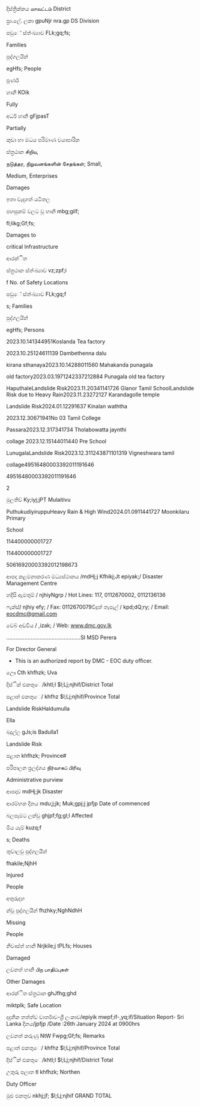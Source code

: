 දිස්ත්‍රික්කය மாவட்டம் District

ප්‍රා.ලේ. ලකා gpuNjr nra.gp DS Division

පවුේ ස්ත්‍ංඛ්‍යාව FLk;gq;fs;

Families

පුද්ගලයින්

egHfs; People

පූර්ණ

හානි KOik

Fully

අර්ධ හානි gFjpasT

Partially

කුඩා හා මධය පරිමාණ වයාපාරික

ස්ත්‍රථාන சிறிய,

நடுத்தர, நிறுவனங்களின் சேதங்கள்; Small,

Medium, Enterprises

Damages

ඉතා වැදගත් යටිතල

පහසුකම් වලට වූ හානි mbg;gilf;

fl;likg;Gf;fs;

Damages to

critical Infrastructure

ආරක්ිත

ස්ත්‍රථාන ස්ත්‍ංඛ්‍යාව vz;zpf;i

f No. of Safety Locations

පවුේ ස්ත්‍ංඛ්‍යාව FLk;gq;f

s; Families

පුද්ගලයින්

egHfs; Persons

2023.10.141344951Koslanda Tea factory

2023.10.25124611139 Dambethenna dalu

kirana sthanaya2023.10.14288011560 Mahakanda punagala

old factory2023.03.1971242337212884 Punagala old tea factory

HaputhaleLandslide Risk2023.11.20341141726 Glanor Tamil SchoolLandslide Risk due to Heavy Rain2023.11.23272127 Karandagolle temple

Landslide Risk2024.01.12291637 Kinalan waththa

2023.12.30671941No 03 Tamil College

Passara2023.12.317341734 Tholabowatta jaynthi

collage 2023.12.15144011440 Pre School

LunugalaLandslide Risk2023.12.311243871101319 Vigneshwara tamil

collage49516480003392011191646

49516480003392011191646

2

මුලතිව් Ky;iyj;jPT Mulaitivu

PuthukudiyiruppuHeavy Rain & High Wind2024.01.0911441727 Moonkilaru Primary

School

114400000001727

114400000001727

50616920003392012198673

ආපදා කළමනාකරණ මධ්‍යස්ථානය /mdHj;j Kfhikj;Jt epiyak;/ Disaster Management Centre

හදිසි ඇමතුම් / njhiyNgrp / Hot Lines: 117, 0112670002, 0112136136

ෆැක්ස්/ njhiy efy; / Fax: 0112670079විදුත් තැපැල් / kpd;dQ;ry; / Email: eocdmc@gmail.com

වෙබ් අඩවිය / ,izak; / Web: www.dmc.gov.lk

…..............................................SI MSD Perera

For Director General

* This is an authorized report by DMC - EOC duty officer.

ඌෙ Cth khfhzk; Uva

දිස්ික් එකතුෙ/khtl;l $l;Lj;njhif/District Total

පළාත් ඵකතුෙ/ khfhz $l;Lj;njhif/Province Total

Landslide RiskHaldumulla

Ella

බදුල්ල gJs;is Badulla1

Landslide Risk

පළාත khfhzk; Province#

පරිපාලන ප්‍රලද්ශය நிர்வாகப் பிரிவு

Administrative purview

ආපදාව mdHj;jk Disaster

ආරම්භක දිනය mdu;j;jk; Muk;gpj;j jpfjp Date of commenced

බලපෑමට ලක්වු ghjpf;fg;gl;l Affected

මිය යෑම් kuzq;f

s; Deaths

තුවාලවු පුද්ගලයින්

fhakile;NjhH

Injured

People

අතුරුදහ

න්වූ පුද්ගලයින් fhzhky;NghNdhH

Missing

People

නිවාස්ත්‍ හානි Nrjkile;j tPLfs; Houses

Damaged

ලවනත් හානි பிற பாதிப்புகள்

Other Damages

ආරක්ිත ස්ත්‍රථාන ghJfhg;ghd

miktplk; Safe Location

දදනික තත්ත්ව වාර්තාව-ශ්‍රී ලංකාව/epiyik mwpf;if-,yq;if/Situation Report- Sri Lanka දිනය/jpfjp /Date :26th January 2024 at 0900hrs

ලවනත් කරුණු NtW Fwpg;Gf;fs; Remarks

පළාත් ඵකතුෙ/ khfhz $l;Lj;njhif/Province Total

දිස්ික් එකතුෙ/khtl;l $l;Lj;njhif/District Total

උතුරු පලාත tl khfhzk; Northen

Duty Officer

මුළු එකතුව nkhj;jf; $l;Lj;njhif GRAND TOTAL